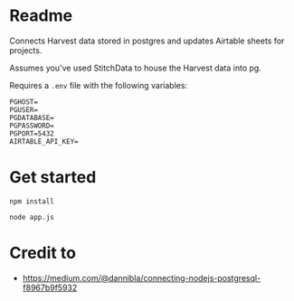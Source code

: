 # Readme

Connects Harvest data stored in postgres and updates Airtable sheets for projects.

Assumes you've used StitchData to house the Harvest data into pg.

Requires a `.env` file with the following variables:

```
PGHOST=
PGUSER=
PGDATABASE=
PGPASSWORD=
PGPORT=5432
AIRTABLE_API_KEY=
```

# Get started

`npm install`

`node app.js`

# Credit to

* https://medium.com/@dannibla/connecting-nodejs-postgresql-f8967b9f5932
